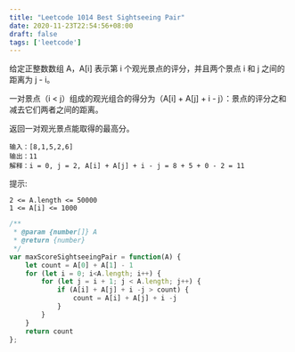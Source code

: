 ```yaml
---
title: "Leetcode 1014 Best Sightseeing Pair"
date: 2020-11-23T22:54:56+08:00
draft: false
tags: ['leetcode']
---
```


给定正整数数组 A，A[i] 表示第 i 个观光景点的评分，并且两个景点 i 和 j 之间的距离为 j - i。

一对景点（i < j）组成的观光组合的得分为（A[i] + A[j] + i - j）：景点的评分之和减去它们两者之间的距离。

返回一对观光景点能取得的最高分。


```
输入：[8,1,5,2,6]
输出：11
解释：i = 0, j = 2, A[i] + A[j] + i - j = 8 + 5 + 0 - 2 = 11
```

提示: 
```
2 <= A.length <= 50000
1 <= A[i] <= 1000
```


```js
/**
 * @param {number[]} A
 * @return {number}
 */
var maxScoreSightseeingPair = function(A) {
    let count = A[0] + A[1] - 1 
    for (let i = 0; i<A.length; i++) {
        for (let j = i + 1; j < A.length; j++) {
            if (A[i] + A[j] + i -j > count) {
                count = A[i] + A[j] + i -j
            }
        }
    }
    return count
};
```